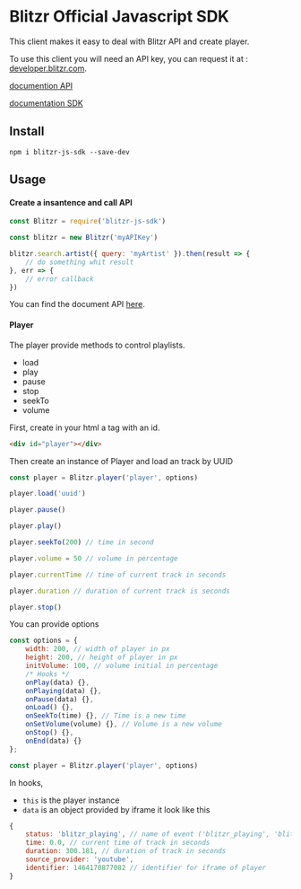 Blitzr Official Javascript SDK
======================

This client makes it easy to deal with Blitzr API and create player.

To use this client you will need an API key, you can request it at : [developer.blitzr.com](http://developer.blitzr.com/).

[documention API](http://api.blitzr.com/doc)

[documentation SDK](http://blitzr.github.io/blitzr-js-sdk/index.html)

Install
-----
```
npm i blitzr-js-sdk --save-dev
```

Usage
----
#### Create a insantence and call API
```javascript
const Blitzr = require('blitzr-js-sdk')

const blitzr = new Blitzr('myAPIKey')

blitzr.search.artist({ query: 'myArtist' }).then(result => {
    // do something whit result
}, err => {
    // error callback
})
```
You can find the document API [here](http://api.blitzr.com/doc).

#### Player
The player provide methods to control playlists.
 - load
 - play
 - pause
 - stop
 - seekTo
 - volume  

First, create in your html a tag with an id.
```html
<div id="player"></div>
```

Then create an instance of Player and load an track by UUID
```javascript
const player = Blitzr.player('player', options)

player.load('uuid')

player.pause()

player.play()

player.seekTo(200) // time in second

player.volume = 50 // volume in percentage

player.currentTime // time of current track in seconds

player.duration // duration of current track is seconds

player.stop()
```

You can provide options
```javascript
const options = {
    width: 200, // width of player in px
    height: 200, // height of player in px
    initVolume: 100, // volume initial in percentage
    /* Hooks */
    onPlay(data) {},
    onPlaying(data) {},
    onPause(data) {},
    onLoad() {},
    onSeekTo(time) {}, // Time is a new time
    onSetVolume(volume) {}, // Volume is a new volume
    onStop() {},
    onEnd(data) {}
};

const player = Blitzr.player('player', options)
```

In hooks,
 - `this` is the player instance
 - `data` is an object provided by iframe it look like this

```javascript
{
    status: 'blitzr_playing', // name of event ('blitzr_playing', 'blitzr_paused', 'blitzr_ended')
    time: 0.0, // current time of track in seconds
    duration: 300.181, // duration of track in seconds
    source_provider: 'youtube',
    identifier: 1464170877082 // identifier for iframe of player
}
```
